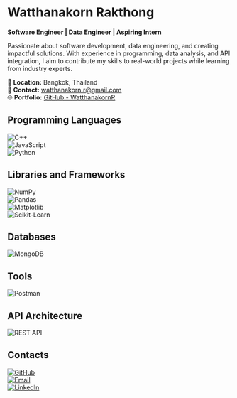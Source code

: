 # Watthanakorn Rakthong  
**Software Engineer | Data Engineer | Aspiring Intern**

Passionate about software development, data engineering, and creating impactful solutions. With experience in programming, data analysis, and API integration, I aim to contribute my skills to real-world projects while learning from industry experts.

📍 **Location:** Bangkok, Thailand  
📧 **Contact:** [watthanakorn.r@gmail.com](mailto:watthanakorn.r@gmail.com)  
🌐 **Portfolio:** [GitHub - WatthanakornR](https://github.com/WatthanakornR)



## Programming Languages  
![C++](https://img.shields.io/badge/-C++-00599C?logo=c%2B%2B&logoColor=white)  
![JavaScript](https://img.shields.io/badge/-JavaScript-F7DF1E?logo=javascript&logoColor=black)  
![Python](https://img.shields.io/badge/-Python-3776AB?logo=python&logoColor=white)  



## Libraries and Frameworks  
![NumPy](https://img.shields.io/badge/-NumPy-013243?logo=numpy&logoColor=white)  
![Pandas](https://img.shields.io/badge/-Pandas-150458?logo=pandas&logoColor=white)  
![Matplotlib](https://img.shields.io/badge/-Matplotlib-11557C?logo=python&logoColor=white)  
![Scikit-Learn](https://img.shields.io/badge/-ScikitLearn-F7931E?logo=scikit-learn&logoColor=white)  


## Databases  
![MongoDB](https://img.shields.io/badge/-MongoDB-47A248?logo=mongodb&logoColor=white)  



## Tools  
![Postman](https://img.shields.io/badge/-Postman-FF6C37?logo=postman&logoColor=white)  



## API Architecture  
![REST API](https://img.shields.io/badge/-REST%20API-02569B?logo=rest&logoColor=white)  



## Contacts  
[![GitHub](https://img.shields.io/badge/GitHub-WatthanakornR-181717?logo=github&logoColor=white)](https://github.com/WatthanakornR)  
[![Email](https://img.shields.io/badge/Email-watthanakorn.r@gmail.com-D14836?logo=gmail&logoColor=white)](mailto:watthanakorn.r@gmail.com)  
[![LinkedIn](https://img.shields.io/badge/-LinkedIn-0077B5?logo=linkedin&logoColor=white)](https://linkedin.com/in/your-linkedin-profile)




